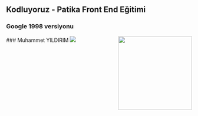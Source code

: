 ## Kodluyoruz - Patika Front End Eğitimi

### Google 1998 versiyonu
<img src ="https://media.giphy.com/media/JlVkLKuxRSvLy/giphy.gif" align="right" width="200" heigh="200">
### Muhammet YILDIRIM
<img src="https://web.archive.org/web/19990504112211im_/http://www.google.com/google.jpg" >

